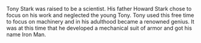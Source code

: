 
Tony Stark was raised to be a scientist. His father Howard Stark chose to focus on his work and neglected the young Tony. Tony used this free time to focus on machinery and in his adulthood became a renowned genius. It was at this time that he developed a mechanical suit of armor and got his name Iron Man.
